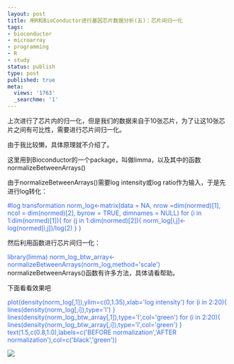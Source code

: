 ```yaml
---
layout: post
title: 用R和BioConductor进行基因芯片数据分析(五)：芯片间归一化
tags:
- bioconductor
- microarray
- programming
- R
- study
status: publish
type: post
published: true
meta:
  views: '1763'
  _searchme: '1'
---
```

上次进行了芯片内的归一化，但是我们的数据来自于10张芯片，为了让这10张芯片之间有可比性，需要进行芯片间归一化。

由于我比较懒，具体原理就不介绍了。

这里用到Bioconductor的一个package，叫做limma，以及其中的函数normalizeBetweenArrays()

由于normalizeBetweenArrays()需要log intensity或log ratio作为输入，于是先进行log转化：

<font color="#3366ff">#log transformation
norm_log&lt;-matrix(data = NA, nrow =dim(normed)[1], ncol = dim(normed)[2], byrow = TRUE, dimnames = NULL)
for (i in 1:dim(normed)[1]){
for (j in 1:dim(normed)[2]){
norm_log[i,j]&lt;-log(normed[i,j])/log(2)
}
}</font>

然后利用函数进行芯片间归一化：

<font color="#3366ff">library(limma)
norm_log_btw_array&lt;-normalizeBetweenArrays(norm_log,method='scale')</font>
normalizeBetweenArrays()函数有许多方法，具体请看帮助。

下面看看效果吧

<font color="#3366ff">plot(density(norm_log[,1]),ylim=c(0,1.35),xlab='log intensity')
for (i in 2:20){
lines(density(norm_log[,i]),type='l')
}
lines(density(norm_log_btw_array[,1]),type='l',col='green')
for (i in 2:20){
lines(density(norm_log_btw_array[,i]),type='l',col='green')
}
text(1.5,c(0.8,1.0),labels=c('BEFORE normalization','AFTER normalization'),col=c('black','green'))</font>


![](https://dl.dropboxusercontent.com/u/308058/blogimages/2010/07/norm_btw.jpg)
